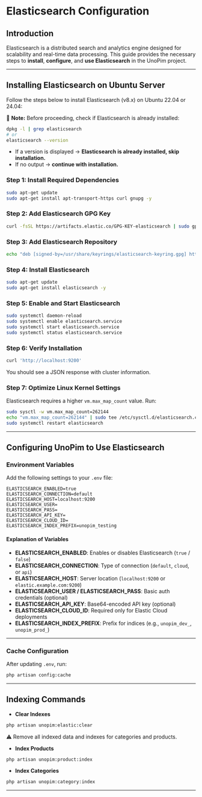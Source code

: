 
# Elasticsearch Configuration



## Introduction
Elasticsearch is a distributed search and analytics engine designed for scalability and real-time data processing.
This guide provides the necessary steps to **install**, **configure**, and **use Elasticsearch** in the UnoPim project.

---

##  Installing Elasticsearch on Ubuntu Server

Follow the steps below to install Elasticsearch (v8.x) on Ubuntu 22.04 or 24.04:

🔎 **Note:**
Before proceeding, check if Elasticsearch is already installed:

```bash
dpkg -l | grep elasticsearch
# or
elasticsearch --version
```

* If a version is displayed → **Elasticsearch is already installed, skip installation.**
* If no output → **continue with installation.**


### Step 1: Install Required Dependencies

```bash
sudo apt-get update
sudo apt-get install apt-transport-https curl gnupg -y
```

### Step 2: Add Elasticsearch GPG Key

```bash
curl -fsSL https://artifacts.elastic.co/GPG-KEY-elasticsearch | sudo gpg --dearmor -o /usr/share/keyrings/elasticsearch-keyring.gpg
```

### Step 3: Add Elasticsearch Repository

```bash
echo "deb [signed-by=/usr/share/keyrings/elasticsearch-keyring.gpg] https://artifacts.elastic.co/packages/8.x/apt stable main" | sudo tee /etc/apt/sources.list.d/elastic-8.x.list
```

### Step 4: Install Elasticsearch

```bash
sudo apt-get update
sudo apt-get install elasticsearch -y
```

### Step 5: Enable and Start Elasticsearch

```bash
sudo systemctl daemon-reload
sudo systemctl enable elasticsearch.service
sudo systemctl start elasticsearch.service
sudo systemctl status elasticsearch.service
```

### Step 6: Verify Installation

```bash
curl 'http://localhost:9200'
```

You should see a JSON response with cluster information.

### Step 7: Optimize Linux Kernel Settings

Elasticsearch requires a higher `vm.max_map_count` value. Run:

```bash
sudo sysctl -w vm.max_map_count=262144
echo "vm.max_map_count=262144" | sudo tee /etc/sysctl.d/elasticsearch.conf
sudo systemctl restart elasticsearch
```

---

##  Configuring UnoPim to Use Elasticsearch

### Environment Variables

Add the following settings to your `.env` file:

```env
ELASTICSEARCH_ENABLED=true
ELASTICSEARCH_CONNECTION=default
ELASTICSEARCH_HOST=localhost:9200
ELASTICSEARCH_USER=
ELASTICSEARCH_PASS=
ELASTICSEARCH_API_KEY=
ELASTICSEARCH_CLOUD_ID=
ELASTICSEARCH_INDEX_PREFIX=unopim_testing
```

#### Explanation of Variables

* **ELASTICSEARCH\_ENABLED**: Enables or disables Elasticsearch (`true` / `false`)
* **ELASTICSEARCH\_CONNECTION**: Type of connection (`default`, `cloud`, or `api`)
* **ELASTICSEARCH\_HOST**: Server location (`localhost:9200` or `elastic.example.com:9200`)
* **ELASTICSEARCH\_USER / ELASTICSEARCH\_PASS**: Basic auth credentials (optional)
* **ELASTICSEARCH\_API\_KEY**: Base64-encoded API key (optional)
* **ELASTICSEARCH\_CLOUD\_ID**: Required only for Elastic Cloud deployments
* **ELASTICSEARCH\_INDEX\_PREFIX**: Prefix for indices (e.g., `unopim_dev_`, `unopim_prod_`)

---

### Cache Configuration

After updating `.env`, run:

```bash
php artisan config:cache
```

---

##  Indexing Commands

* **Clear Indexes**

```bash
php artisan unopim:elastic:clear
```

⚠️ Remove all indexed data and indexes for categories and products.

* **Index Products**

```bash
php artisan unopim:product:index
```

* **Index Categories**

```bash
php artisan unopim:category:index
```

---